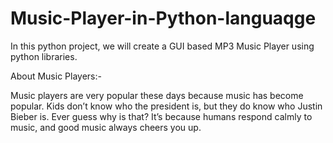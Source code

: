 # Music-Player-in-Python-languaqge
In this python project, we will create a GUI based MP3 Music Player using python libraries.

About Music Players:-

Music players are very popular these days because music has become popular. Kids don’t know who the president is, but they do know who Justin Bieber is. Ever guess why is that? It’s because humans respond calmly to music, and good music always cheers you up.
